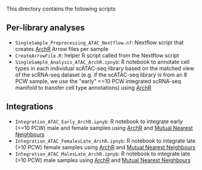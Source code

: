 This directory contains the following scripts

## Per-library analyses 

- `SingleSample_Preprocessing_ATAC_Nextflow.nf`: Nextflow script that creates [ArchR](https://doi.org/10.1038/s41588-021-00790-6) Arrow files per sample
- `CreateArrowFile.R`: helper R script called from the Nextflow script
- `SingleSample_Analysis_ATAC_ArchR.ipnyb`: R notebook to annotate cell types in each individual scATAC-seq library based on the matched view of the scRNA-seq dataset (e.g. if the scATAC-seq library is from an 8 PCW sample, we use the "early" <=10 PCW integrated scRNA-seq manifold to transfer cell type annotations) using [ArchR](https://doi.org/10.1038/s41588-021-00790-6)

## Integrations 

- `Integration_ATAC_Early_ArchR.ipnyb`: R notebook to integrate early (<=10 PCW) male and female samples using [ArchR](https://doi.org/10.1038/s41588-021-00790-6) and [Mutual Nearest Neighbours](https://doi.org/10.1038/nbt.4091)
- `Integration_ATAC_FemalesLate_ArchR.ipnyb`: R notebook to integrate late (>10 PCW) female samples using [ArchR](https://doi.org/10.1038/s41588-021-00790-6) and [Mutual Nearest Neighbours](https://doi.org/10.1038/nbt.4091)
- `Integration_ATAC_MalesLate_ArchR.ipnyb`: R notebook to integrate late (>10 PCW) male samples using [ArchR](https://doi.org/10.1038/s41588-021-00790-6) and [Mutual Nearest Neighbours](https://doi.org/10.1038/nbt.4091)
